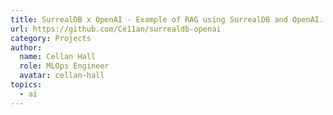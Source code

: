 ```yaml
---
title: SurrealDB x OpenAI - Example of RAG using SurrealDB and OpenAI.
url: https://github.com/Ce11an/surrealdb-openai
category: Projects
author:
  name: Cellan Hall
  role: MLOps Engineer
  avatar: cellan-hall
topics:
  - ai
---
```


